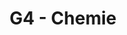 ---
title: G4 - Chemie
subject: Chemie
layout: subject
json_file: g4
summary: "Přehled všech témat pro chemie v G4 popořadě:"
---
